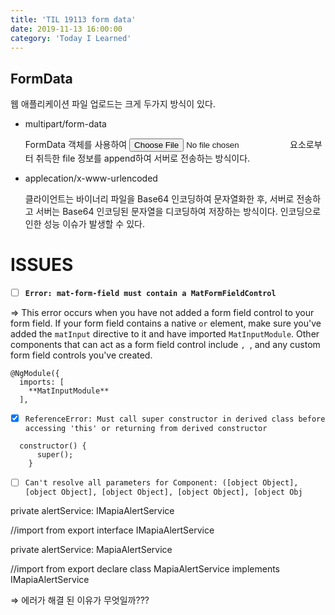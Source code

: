 ```yaml
---
title: 'TIL 19113 form data'
date: 2019-11-13 16:00:00
category: 'Today I Learned'
---
```


## FormData

웹 애플리케이션 파일 업로드는 크게 두가지 방식이 있다.

- multipart/form-data

  FormData 객체를 사용하여 <input type="file"> 요소로부터 취득한 file 정보를 append하여 서버로 전송하는 방식이다.

- applecation/x-www-urlencoded

  클라이언트는 바이너리 파일을 Base64 인코딩하여 문자열화한 후, 서버로 전송하고 서버는 Base64 인코딩된 문자열을 디코딩하여 저장하는 방식이다. 인코딩으로 인한 성능 이슈가 발생할 수 있다.



# ISSUES

- [ ]  **`Error: mat-form-field must contain a MatFormFieldControl`**

⇒ This error occurs when you have not added a form field control to your form field. If your form field contains a native `` or `` element, make sure you've added the `matInput` directive to it and have imported `MatInputModule`. Other components that can act as a form field control include ``, ``, and any custom form field controls you've created.

```
@NgModule({
  imports: [
    **MatInputModule**
  ],
```

- [x]  `ReferenceError: Must call super constructor in derived class before accessing 'this' or returning from derived constructor`

  ```
    constructor() {
        super();
      }
  ```

- [ ]  `Can't resolve all parameters for Component: ([object Object], [object Object], [object Object], [object Object], [object Obj`

  private alertService: IMapiaAlertService

  //import from export interface IMapiaAlertService

  private alertService: MapiaAlertService

  //import from export declare class MapiaAlertService implements IMapiaAlertService

⇒ 에러가 해결 된 이유가 무엇일까???